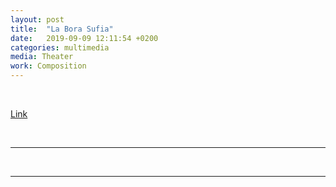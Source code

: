 ```yaml
---
layout: post
title:  "La Bora Sufia"
date:   2019-09-09 12:11:54 +0200
categories: multimedia
media: Theater
work: Composition
---
```


<br>

[Link](https://www.zonak.it/fornoni_residenza/)

<br>

----



<br>


----

<br>



